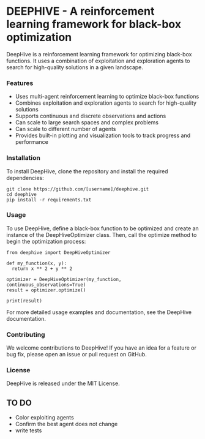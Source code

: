# DEEPHIVE - A reinforcement learning framework for black-box optimization
DeepHive is a reinforcement learning framework for optimizing black-box functions. It uses a combination of exploitation and exploration agents to search for high-quality solutions in a given landscape.

### Features
- Uses multi-agent reinforcement learning to optimize black-box functions
- Combines exploitation and exploration agents to search for high-quality solutions
- Supports continuous and discrete observations and actions
- Can scale to large search spaces and complex problems
- Can scale to different number of agents
- Provides built-in plotting and visualization tools to track progress and performance

### Installation
To install DeepHive, clone the repository and install the required dependencies:

```
git clone https://github.com/[username]/deephive.git
cd deephive
pip install -r requirements.txt
```
### Usage
To use DeepHive, define a black-box function to be optimized and create an instance of the DeepHiveOptimizer class. Then, call the optimize method to begin the optimization process:

```
from deephive import DeepHiveOptimizer

def my_function(x, y):
  return x ** 2 + y ** 2

optimizer = DeepHiveOptimizer(my_function, continuous_observations=True)
result = optimizer.optimize()

print(result)
```

For more detailed usage examples and documentation, see the DeepHive documentation.

### Contributing
We welcome contributions to DeepHive! If you have an idea for a feature or bug fix, please open an issue or pull request on GitHub.

### License
DeepHive is released under the MIT License.


## TO DO
- Color exploiting agents
- Confirm the best agent does not change
- write tests
